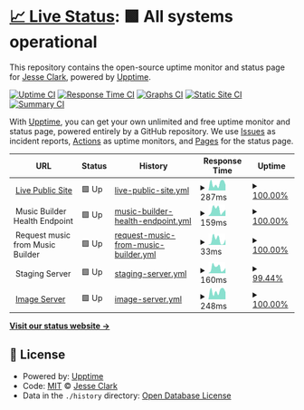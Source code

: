 # [📈 Live Status](https://jessgusclark.github.io/psr-upptime): <!--live status--> **🟩 All systems operational**

This repository contains the open-source uptime monitor and status page for [Jesse Clark](https://DeveloperJesse.com), powered by [Upptime](https://github.com/upptime/upptime).

[![Uptime CI](https://github.com/jessgusclark/psr-upptime/workflows/Uptime%20CI/badge.svg)](https://github.com/jessgusclark/psr-upptime/actions?query=workflow%3A%22Uptime+CI%22)
[![Response Time CI](https://github.com/jessgusclark/psr-upptime/workflows/Response%20Time%20CI/badge.svg)](https://github.com/jessgusclark/psr-upptime/actions?query=workflow%3A%22Response+Time+CI%22)
[![Graphs CI](https://github.com/jessgusclark/psr-upptime/workflows/Graphs%20CI/badge.svg)](https://github.com/jessgusclark/psr-upptime/actions?query=workflow%3A%22Graphs+CI%22)
[![Static Site CI](https://github.com/jessgusclark/psr-upptime/workflows/Static%20Site%20CI/badge.svg)](https://github.com/jessgusclark/psr-upptime/actions?query=workflow%3A%22Static+Site+CI%22)
[![Summary CI](https://github.com/jessgusclark/psr-upptime/workflows/Summary%20CI/badge.svg)](https://github.com/jessgusclark/psr-upptime/actions?query=workflow%3A%22Summary+CI%22)

With [Upptime](https://upptime.js.org), you can get your own unlimited and free uptime monitor and status page, powered entirely by a GitHub repository. We use [Issues](https://github.com/jessgusclark/psr-upptime/issues) as incident reports, [Actions](https://github.com/jessgusclark/psr-upptime/actions) as uptime monitors, and [Pages](https://jessgusclark.github.io/psr-upptime) for the status page.

<!--start: status pages-->
<!-- This summary is generated by Upptime (https://github.com/upptime/upptime) -->
<!-- Do not edit this manually, your changes will be overwritten -->
<!-- prettier-ignore -->
| URL | Status | History | Response Time | Uptime |
| --- | ------ | ------- | ------------- | ------ |
| <img alt="" src="https://icons.duckduckgo.com/ip3/practicesightreading.com.ico" height="13"> [Live Public Site](https://practicesightreading.com) | 🟩 Up | [live-public-site.yml](https://github.com/jessgusclark/psr-upptime/commits/HEAD/history/live-public-site.yml) | <details><summary><img alt="Response time graph" src="./graphs/live-public-site/response-time-week.png" height="20"> 287ms</summary><br><a href="https://status.practicesightreading.com/history/live-public-site"><img alt="Response time 288" src="https://img.shields.io/endpoint?url=https%3A%2F%2Fraw.githubusercontent.com%2Fjessgusclark%2Fpsr-upptime%2FHEAD%2Fapi%2Flive-public-site%2Fresponse-time.json"></a><br><a href="https://status.practicesightreading.com/history/live-public-site"><img alt="24-hour response time 411" src="https://img.shields.io/endpoint?url=https%3A%2F%2Fraw.githubusercontent.com%2Fjessgusclark%2Fpsr-upptime%2FHEAD%2Fapi%2Flive-public-site%2Fresponse-time-day.json"></a><br><a href="https://status.practicesightreading.com/history/live-public-site"><img alt="7-day response time 287" src="https://img.shields.io/endpoint?url=https%3A%2F%2Fraw.githubusercontent.com%2Fjessgusclark%2Fpsr-upptime%2FHEAD%2Fapi%2Flive-public-site%2Fresponse-time-week.json"></a><br><a href="https://status.practicesightreading.com/history/live-public-site"><img alt="30-day response time 288" src="https://img.shields.io/endpoint?url=https%3A%2F%2Fraw.githubusercontent.com%2Fjessgusclark%2Fpsr-upptime%2FHEAD%2Fapi%2Flive-public-site%2Fresponse-time-month.json"></a><br><a href="https://status.practicesightreading.com/history/live-public-site"><img alt="1-year response time 288" src="https://img.shields.io/endpoint?url=https%3A%2F%2Fraw.githubusercontent.com%2Fjessgusclark%2Fpsr-upptime%2FHEAD%2Fapi%2Flive-public-site%2Fresponse-time-year.json"></a></details> | <details><summary><a href="https://status.practicesightreading.com/history/live-public-site">100.00%</a></summary><a href="https://status.practicesightreading.com/history/live-public-site"><img alt="All-time uptime 100.00%" src="https://img.shields.io/endpoint?url=https%3A%2F%2Fraw.githubusercontent.com%2Fjessgusclark%2Fpsr-upptime%2FHEAD%2Fapi%2Flive-public-site%2Fuptime.json"></a><br><a href="https://status.practicesightreading.com/history/live-public-site"><img alt="24-hour uptime 100.00%" src="https://img.shields.io/endpoint?url=https%3A%2F%2Fraw.githubusercontent.com%2Fjessgusclark%2Fpsr-upptime%2FHEAD%2Fapi%2Flive-public-site%2Fuptime-day.json"></a><br><a href="https://status.practicesightreading.com/history/live-public-site"><img alt="7-day uptime 100.00%" src="https://img.shields.io/endpoint?url=https%3A%2F%2Fraw.githubusercontent.com%2Fjessgusclark%2Fpsr-upptime%2FHEAD%2Fapi%2Flive-public-site%2Fuptime-week.json"></a><br><a href="https://status.practicesightreading.com/history/live-public-site"><img alt="30-day uptime 100.00%" src="https://img.shields.io/endpoint?url=https%3A%2F%2Fraw.githubusercontent.com%2Fjessgusclark%2Fpsr-upptime%2FHEAD%2Fapi%2Flive-public-site%2Fuptime-month.json"></a><br><a href="https://status.practicesightreading.com/history/live-public-site"><img alt="1-year uptime 100.00%" src="https://img.shields.io/endpoint?url=https%3A%2F%2Fraw.githubusercontent.com%2Fjessgusclark%2Fpsr-upptime%2FHEAD%2Fapi%2Flive-public-site%2Fuptime-year.json"></a></details>
| <img alt="" src="https://icons.duckduckgo.com/ip3/null.ico" height="13"> Music Builder Health Endpoint | 🟩 Up | [music-builder-health-endpoint.yml](https://github.com/jessgusclark/psr-upptime/commits/HEAD/history/music-builder-health-endpoint.yml) | <details><summary><img alt="Response time graph" src="./graphs/music-builder-health-endpoint/response-time-week.png" height="20"> 159ms</summary><br><a href="https://status.practicesightreading.com/history/music-builder-health-endpoint"><img alt="Response time 163" src="https://img.shields.io/endpoint?url=https%3A%2F%2Fraw.githubusercontent.com%2Fjessgusclark%2Fpsr-upptime%2FHEAD%2Fapi%2Fmusic-builder-health-endpoint%2Fresponse-time.json"></a><br><a href="https://status.practicesightreading.com/history/music-builder-health-endpoint"><img alt="24-hour response time 84" src="https://img.shields.io/endpoint?url=https%3A%2F%2Fraw.githubusercontent.com%2Fjessgusclark%2Fpsr-upptime%2FHEAD%2Fapi%2Fmusic-builder-health-endpoint%2Fresponse-time-day.json"></a><br><a href="https://status.practicesightreading.com/history/music-builder-health-endpoint"><img alt="7-day response time 159" src="https://img.shields.io/endpoint?url=https%3A%2F%2Fraw.githubusercontent.com%2Fjessgusclark%2Fpsr-upptime%2FHEAD%2Fapi%2Fmusic-builder-health-endpoint%2Fresponse-time-week.json"></a><br><a href="https://status.practicesightreading.com/history/music-builder-health-endpoint"><img alt="30-day response time 163" src="https://img.shields.io/endpoint?url=https%3A%2F%2Fraw.githubusercontent.com%2Fjessgusclark%2Fpsr-upptime%2FHEAD%2Fapi%2Fmusic-builder-health-endpoint%2Fresponse-time-month.json"></a><br><a href="https://status.practicesightreading.com/history/music-builder-health-endpoint"><img alt="1-year response time 163" src="https://img.shields.io/endpoint?url=https%3A%2F%2Fraw.githubusercontent.com%2Fjessgusclark%2Fpsr-upptime%2FHEAD%2Fapi%2Fmusic-builder-health-endpoint%2Fresponse-time-year.json"></a></details> | <details><summary><a href="https://status.practicesightreading.com/history/music-builder-health-endpoint">100.00%</a></summary><a href="https://status.practicesightreading.com/history/music-builder-health-endpoint"><img alt="All-time uptime 100.00%" src="https://img.shields.io/endpoint?url=https%3A%2F%2Fraw.githubusercontent.com%2Fjessgusclark%2Fpsr-upptime%2FHEAD%2Fapi%2Fmusic-builder-health-endpoint%2Fuptime.json"></a><br><a href="https://status.practicesightreading.com/history/music-builder-health-endpoint"><img alt="24-hour uptime 100.00%" src="https://img.shields.io/endpoint?url=https%3A%2F%2Fraw.githubusercontent.com%2Fjessgusclark%2Fpsr-upptime%2FHEAD%2Fapi%2Fmusic-builder-health-endpoint%2Fuptime-day.json"></a><br><a href="https://status.practicesightreading.com/history/music-builder-health-endpoint"><img alt="7-day uptime 100.00%" src="https://img.shields.io/endpoint?url=https%3A%2F%2Fraw.githubusercontent.com%2Fjessgusclark%2Fpsr-upptime%2FHEAD%2Fapi%2Fmusic-builder-health-endpoint%2Fuptime-week.json"></a><br><a href="https://status.practicesightreading.com/history/music-builder-health-endpoint"><img alt="30-day uptime 100.00%" src="https://img.shields.io/endpoint?url=https%3A%2F%2Fraw.githubusercontent.com%2Fjessgusclark%2Fpsr-upptime%2FHEAD%2Fapi%2Fmusic-builder-health-endpoint%2Fuptime-month.json"></a><br><a href="https://status.practicesightreading.com/history/music-builder-health-endpoint"><img alt="1-year uptime 100.00%" src="https://img.shields.io/endpoint?url=https%3A%2F%2Fraw.githubusercontent.com%2Fjessgusclark%2Fpsr-upptime%2FHEAD%2Fapi%2Fmusic-builder-health-endpoint%2Fuptime-year.json"></a></details>
| <img alt="" src="https://icons.duckduckgo.com/ip3/null.ico" height="13"> Request music from Music Builder | 🟩 Up | [request-music-from-music-builder.yml](https://github.com/jessgusclark/psr-upptime/commits/HEAD/history/request-music-from-music-builder.yml) | <details><summary><img alt="Response time graph" src="./graphs/request-music-from-music-builder/response-time-week.png" height="20"> 33ms</summary><br><a href="https://status.practicesightreading.com/history/request-music-from-music-builder"><img alt="Response time 34" src="https://img.shields.io/endpoint?url=https%3A%2F%2Fraw.githubusercontent.com%2Fjessgusclark%2Fpsr-upptime%2FHEAD%2Fapi%2Frequest-music-from-music-builder%2Fresponse-time.json"></a><br><a href="https://status.practicesightreading.com/history/request-music-from-music-builder"><img alt="24-hour response time 5" src="https://img.shields.io/endpoint?url=https%3A%2F%2Fraw.githubusercontent.com%2Fjessgusclark%2Fpsr-upptime%2FHEAD%2Fapi%2Frequest-music-from-music-builder%2Fresponse-time-day.json"></a><br><a href="https://status.practicesightreading.com/history/request-music-from-music-builder"><img alt="7-day response time 33" src="https://img.shields.io/endpoint?url=https%3A%2F%2Fraw.githubusercontent.com%2Fjessgusclark%2Fpsr-upptime%2FHEAD%2Fapi%2Frequest-music-from-music-builder%2Fresponse-time-week.json"></a><br><a href="https://status.practicesightreading.com/history/request-music-from-music-builder"><img alt="30-day response time 34" src="https://img.shields.io/endpoint?url=https%3A%2F%2Fraw.githubusercontent.com%2Fjessgusclark%2Fpsr-upptime%2FHEAD%2Fapi%2Frequest-music-from-music-builder%2Fresponse-time-month.json"></a><br><a href="https://status.practicesightreading.com/history/request-music-from-music-builder"><img alt="1-year response time 34" src="https://img.shields.io/endpoint?url=https%3A%2F%2Fraw.githubusercontent.com%2Fjessgusclark%2Fpsr-upptime%2FHEAD%2Fapi%2Frequest-music-from-music-builder%2Fresponse-time-year.json"></a></details> | <details><summary><a href="https://status.practicesightreading.com/history/request-music-from-music-builder">100.00%</a></summary><a href="https://status.practicesightreading.com/history/request-music-from-music-builder"><img alt="All-time uptime 100.00%" src="https://img.shields.io/endpoint?url=https%3A%2F%2Fraw.githubusercontent.com%2Fjessgusclark%2Fpsr-upptime%2FHEAD%2Fapi%2Frequest-music-from-music-builder%2Fuptime.json"></a><br><a href="https://status.practicesightreading.com/history/request-music-from-music-builder"><img alt="24-hour uptime 100.00%" src="https://img.shields.io/endpoint?url=https%3A%2F%2Fraw.githubusercontent.com%2Fjessgusclark%2Fpsr-upptime%2FHEAD%2Fapi%2Frequest-music-from-music-builder%2Fuptime-day.json"></a><br><a href="https://status.practicesightreading.com/history/request-music-from-music-builder"><img alt="7-day uptime 100.00%" src="https://img.shields.io/endpoint?url=https%3A%2F%2Fraw.githubusercontent.com%2Fjessgusclark%2Fpsr-upptime%2FHEAD%2Fapi%2Frequest-music-from-music-builder%2Fuptime-week.json"></a><br><a href="https://status.practicesightreading.com/history/request-music-from-music-builder"><img alt="30-day uptime 100.00%" src="https://img.shields.io/endpoint?url=https%3A%2F%2Fraw.githubusercontent.com%2Fjessgusclark%2Fpsr-upptime%2FHEAD%2Fapi%2Frequest-music-from-music-builder%2Fuptime-month.json"></a><br><a href="https://status.practicesightreading.com/history/request-music-from-music-builder"><img alt="1-year uptime 100.00%" src="https://img.shields.io/endpoint?url=https%3A%2F%2Fraw.githubusercontent.com%2Fjessgusclark%2Fpsr-upptime%2FHEAD%2Fapi%2Frequest-music-from-music-builder%2Fuptime-year.json"></a></details>
| <img alt="" src="https://icons.duckduckgo.com/ip3/null.ico" height="13"> Staging Server | 🟩 Up | [staging-server.yml](https://github.com/jessgusclark/psr-upptime/commits/HEAD/history/staging-server.yml) | <details><summary><img alt="Response time graph" src="./graphs/staging-server/response-time-week.png" height="20"> 160ms</summary><br><a href="https://status.practicesightreading.com/history/staging-server"><img alt="Response time 159" src="https://img.shields.io/endpoint?url=https%3A%2F%2Fraw.githubusercontent.com%2Fjessgusclark%2Fpsr-upptime%2FHEAD%2Fapi%2Fstaging-server%2Fresponse-time.json"></a><br><a href="https://status.practicesightreading.com/history/staging-server"><img alt="24-hour response time 22" src="https://img.shields.io/endpoint?url=https%3A%2F%2Fraw.githubusercontent.com%2Fjessgusclark%2Fpsr-upptime%2FHEAD%2Fapi%2Fstaging-server%2Fresponse-time-day.json"></a><br><a href="https://status.practicesightreading.com/history/staging-server"><img alt="7-day response time 160" src="https://img.shields.io/endpoint?url=https%3A%2F%2Fraw.githubusercontent.com%2Fjessgusclark%2Fpsr-upptime%2FHEAD%2Fapi%2Fstaging-server%2Fresponse-time-week.json"></a><br><a href="https://status.practicesightreading.com/history/staging-server"><img alt="30-day response time 159" src="https://img.shields.io/endpoint?url=https%3A%2F%2Fraw.githubusercontent.com%2Fjessgusclark%2Fpsr-upptime%2FHEAD%2Fapi%2Fstaging-server%2Fresponse-time-month.json"></a><br><a href="https://status.practicesightreading.com/history/staging-server"><img alt="1-year response time 159" src="https://img.shields.io/endpoint?url=https%3A%2F%2Fraw.githubusercontent.com%2Fjessgusclark%2Fpsr-upptime%2FHEAD%2Fapi%2Fstaging-server%2Fresponse-time-year.json"></a></details> | <details><summary><a href="https://status.practicesightreading.com/history/staging-server">99.44%</a></summary><a href="https://status.practicesightreading.com/history/staging-server"><img alt="All-time uptime 99.63%" src="https://img.shields.io/endpoint?url=https%3A%2F%2Fraw.githubusercontent.com%2Fjessgusclark%2Fpsr-upptime%2FHEAD%2Fapi%2Fstaging-server%2Fuptime.json"></a><br><a href="https://status.practicesightreading.com/history/staging-server"><img alt="24-hour uptime 100.00%" src="https://img.shields.io/endpoint?url=https%3A%2F%2Fraw.githubusercontent.com%2Fjessgusclark%2Fpsr-upptime%2FHEAD%2Fapi%2Fstaging-server%2Fuptime-day.json"></a><br><a href="https://status.practicesightreading.com/history/staging-server"><img alt="7-day uptime 99.44%" src="https://img.shields.io/endpoint?url=https%3A%2F%2Fraw.githubusercontent.com%2Fjessgusclark%2Fpsr-upptime%2FHEAD%2Fapi%2Fstaging-server%2Fuptime-week.json"></a><br><a href="https://status.practicesightreading.com/history/staging-server"><img alt="30-day uptime 99.63%" src="https://img.shields.io/endpoint?url=https%3A%2F%2Fraw.githubusercontent.com%2Fjessgusclark%2Fpsr-upptime%2FHEAD%2Fapi%2Fstaging-server%2Fuptime-month.json"></a><br><a href="https://status.practicesightreading.com/history/staging-server"><img alt="1-year uptime 99.63%" src="https://img.shields.io/endpoint?url=https%3A%2F%2Fraw.githubusercontent.com%2Fjessgusclark%2Fpsr-upptime%2FHEAD%2Fapi%2Fstaging-server%2Fuptime-year.json"></a></details>
| <img alt="" src="https://icons.duckduckgo.com/ip3/i.practicesightreading.com.ico" height="13"> [Image Server](https://i.practicesightreading.com/) | 🟩 Up | [image-server.yml](https://github.com/jessgusclark/psr-upptime/commits/HEAD/history/image-server.yml) | <details><summary><img alt="Response time graph" src="./graphs/image-server/response-time-week.png" height="20"> 248ms</summary><br><a href="https://status.practicesightreading.com/history/image-server"><img alt="Response time 232" src="https://img.shields.io/endpoint?url=https%3A%2F%2Fraw.githubusercontent.com%2Fjessgusclark%2Fpsr-upptime%2FHEAD%2Fapi%2Fimage-server%2Fresponse-time.json"></a><br><a href="https://status.practicesightreading.com/history/image-server"><img alt="24-hour response time 375" src="https://img.shields.io/endpoint?url=https%3A%2F%2Fraw.githubusercontent.com%2Fjessgusclark%2Fpsr-upptime%2FHEAD%2Fapi%2Fimage-server%2Fresponse-time-day.json"></a><br><a href="https://status.practicesightreading.com/history/image-server"><img alt="7-day response time 248" src="https://img.shields.io/endpoint?url=https%3A%2F%2Fraw.githubusercontent.com%2Fjessgusclark%2Fpsr-upptime%2FHEAD%2Fapi%2Fimage-server%2Fresponse-time-week.json"></a><br><a href="https://status.practicesightreading.com/history/image-server"><img alt="30-day response time 232" src="https://img.shields.io/endpoint?url=https%3A%2F%2Fraw.githubusercontent.com%2Fjessgusclark%2Fpsr-upptime%2FHEAD%2Fapi%2Fimage-server%2Fresponse-time-month.json"></a><br><a href="https://status.practicesightreading.com/history/image-server"><img alt="1-year response time 232" src="https://img.shields.io/endpoint?url=https%3A%2F%2Fraw.githubusercontent.com%2Fjessgusclark%2Fpsr-upptime%2FHEAD%2Fapi%2Fimage-server%2Fresponse-time-year.json"></a></details> | <details><summary><a href="https://status.practicesightreading.com/history/image-server">100.00%</a></summary><a href="https://status.practicesightreading.com/history/image-server"><img alt="All-time uptime 100.00%" src="https://img.shields.io/endpoint?url=https%3A%2F%2Fraw.githubusercontent.com%2Fjessgusclark%2Fpsr-upptime%2FHEAD%2Fapi%2Fimage-server%2Fuptime.json"></a><br><a href="https://status.practicesightreading.com/history/image-server"><img alt="24-hour uptime 100.00%" src="https://img.shields.io/endpoint?url=https%3A%2F%2Fraw.githubusercontent.com%2Fjessgusclark%2Fpsr-upptime%2FHEAD%2Fapi%2Fimage-server%2Fuptime-day.json"></a><br><a href="https://status.practicesightreading.com/history/image-server"><img alt="7-day uptime 100.00%" src="https://img.shields.io/endpoint?url=https%3A%2F%2Fraw.githubusercontent.com%2Fjessgusclark%2Fpsr-upptime%2FHEAD%2Fapi%2Fimage-server%2Fuptime-week.json"></a><br><a href="https://status.practicesightreading.com/history/image-server"><img alt="30-day uptime 100.00%" src="https://img.shields.io/endpoint?url=https%3A%2F%2Fraw.githubusercontent.com%2Fjessgusclark%2Fpsr-upptime%2FHEAD%2Fapi%2Fimage-server%2Fuptime-month.json"></a><br><a href="https://status.practicesightreading.com/history/image-server"><img alt="1-year uptime 100.00%" src="https://img.shields.io/endpoint?url=https%3A%2F%2Fraw.githubusercontent.com%2Fjessgusclark%2Fpsr-upptime%2FHEAD%2Fapi%2Fimage-server%2Fuptime-year.json"></a></details>

<!--end: status pages-->

[**Visit our status website →**](https://jessgusclark.github.io/psr-upptime)

## 📄 License

- Powered by: [Upptime](https://github.com/upptime/upptime)
- Code: [MIT](./LICENSE) © [Jesse Clark](https://DeveloperJesse.com)
- Data in the `./history` directory: [Open Database License](https://opendatacommons.org/licenses/odbl/1-0/)
